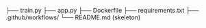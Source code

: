 ├── train.py
├── app.py
├── Dockerfile
├── requirements.txt
├── .github/workflows/
└── README.md (skeleton)



